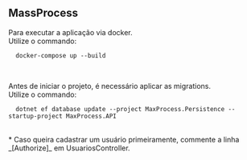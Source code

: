 ## MassProcess ##

Para executar a aplicação via docker.<br>
Utilize o commando:
 ```
   docker-compose up --build
 ```
<br>

Antes de iniciar o projeto, é necessário aplicar as migrations.<br>
Utilize o commando:
 ```
   dotnet ef database update --project MaxProcess.Persistence --startup-project MaxProcess.API
 ```
<br>
* Caso queira cadastrar um usuário primeiramente, commente a linha _[Authorize]_ em UsuariosController.
